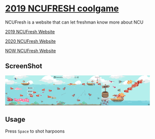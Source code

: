 # [2019 NCUFRESH coolgame](https://coolshanlan.github.io/)
NCUFresh is a website that can let freshman know more about NCU

[2019 NCUFresh Website](https://ncufresh19.ncu.edu.tw/)

[2020 NCUFresh Website](https://ncufresh20.ncu.edu.tw/)

[NOW NCUFresh Website](https://ncufresh.ncu.edu.tw/)
## ScreenShot
<img src="https://github.com/Coolshanlan/coolshanlan.github.io/blob/master/demo_image/Labby.png?raw=true" width=31% ><img src="https://github.com/Coolshanlan/coolshanlan.github.io/blob/master/demo_image/Game.png?raw=true" width=31% ><img src="https://github.com/Coolshanlan/coolshanlan.github.io/blob/master/demo_image/End.png?raw=true" width=31% >

## Usage
Press `Space` to shot harpoons